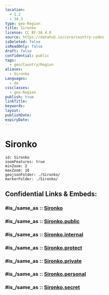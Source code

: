```yaml
---
location:
  - 1.2
  - 34.3
type: geo-Region
title: Sironko
license: CC BY-SA 4.0
source: https://datahub.io/core/country-codes
isDeleted: false
isReadOnly: false
draft: false
confidential: public
tags:
  - geo/Country/Region
aliases:
  - Sironko
Languages:
  - de
cssclasses:
  - geo-Region
publish: true
linkTitle:
keywords:
layout:
publishDate:
expiryDate:
---
```


# Sironko

```leaflet
id: Sironko
zoomFeatures: true 
minZoom: 2 
maxZoom: 18
geojsonFolder: ./Sironko/
markerFolder: ./Sironko/
```


## Confidential Links & Embeds: 

### #is_/same_as :: [Sironko](/_Standards/Earth/Continent/Africa/Africa~Central/Uganda/regions~Uganda/Uganda~East/Sironko.md) 

### #is_/same_as :: [Sironko.public](/_public/Earth/Continent/Africa/Africa~Central/Uganda/regions~Uganda/Uganda~East/Sironko.public.md) 

### #is_/same_as :: [Sironko.internal](/_internal/Earth/Continent/Africa/Africa~Central/Uganda/regions~Uganda/Uganda~East/Sironko.internal.md) 

### #is_/same_as :: [Sironko.protect](/_protect/Earth/Continent/Africa/Africa~Central/Uganda/regions~Uganda/Uganda~East/Sironko.protect.md) 

### #is_/same_as :: [Sironko.private](/_private/Earth/Continent/Africa/Africa~Central/Uganda/regions~Uganda/Uganda~East/Sironko.private.md) 

### #is_/same_as :: [Sironko.personal](/_personal/Earth/Continent/Africa/Africa~Central/Uganda/regions~Uganda/Uganda~East/Sironko.personal.md) 

### #is_/same_as :: [Sironko.secret](/_secret/Earth/Continent/Africa/Africa~Central/Uganda/regions~Uganda/Uganda~East/Sironko.secret.md)

